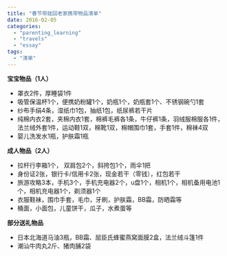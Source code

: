 ```yaml
---
title: "春节带娃回老家携带物品清单"
date: 2016-02-05
categories: 
  - "parenting_learning"
  - "travels"
  - "essay"
tags: 
  - "清单"
---
```


**宝宝物品（1人）**

- 罩衣2件，厚睡袋1件
- 吸管保温杯1个，便携奶粉罐1个，奶瓶1个，奶瓶套1个、不锈钢碗勺1套
- 纱布手绢4条，湿纸巾1包，抽纸1包，纸尿裤若干片
- 纯棉内衣2套，夹棉内衣1套，棉裤毛裤各1条，牛仔裤1条，羽绒服棉服各1件，法兰绒外套1件，运动鞋1双，棉靴1双，棉帽围巾1套，手套1件，棉袜4双
- 婴儿洗发水1瓶，护肤霜1瓶

**成人物品（2人）**

- 拉杆行李箱1个， 双肩包2个，斜挎包1个，雨伞1把
- 身份证2张，银行卡/信用卡2张，现金若干（零钱），红包若干
- 旅游攻略3本，手机3个，手机充电器2个，u盘1个，相机1个，相机备用电池1个，相机充电器1个，剃须器1个
- 衣服鞋袜，围巾手套，毛巾，牙刷，护肤霜，BB霜，防晒霜等
- 桶面，小面包，儿童饼干，瓜子，水煮蛋等

**部分送礼物品**

- 日本北海道马油3瓶，BB霜、屈臣氏蜂蜜燕窝面膜2盒，法兰绒斗篷1件
- 潮汕牛肉丸2斤、猪肉脯2袋
